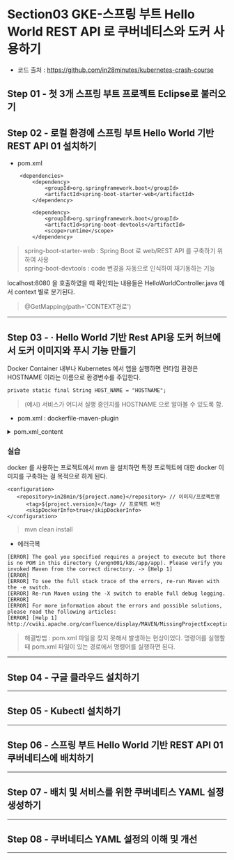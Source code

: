 # Section03 GKE-스프링 부트 Hello World REST API 로 쿠버네티스와 도커 사용하기
* 코드 출처 : https://github.com/in28minutes/kubernetes-crash-course
## Step 01 - 첫 3개 스프링 부트 프로젝트 Eclipse로 불러오기
## Step 02 - 로컬 환경에 스프링 부트 Hello World 기반 REST API 01 설치하기
* pom.xml 
```
	<dependencies>
		<dependency>
			<groupId>org.springframework.boot</groupId>
			<artifactId>spring-boot-starter-web</artifactId>
		</dependency>

		<dependency>
			<groupId>org.springframework.boot</groupId>
			<artifactId>spring-boot-devtools</artifactId>
			<scope>runtime</scope>
		</dependency>

```   
> spring-boot-starter-web : Spring Boot 로 web/REST API 를 구축하기 위하여 사용   
> spring-boot-devtools : code 변경을 자동으로 인식하여 재기동하는 기능   

localhost:8080 을 호출하였을 때 확인되는 내용들은 HelloWorldController.java 에서 context 별로 분기된다.   
> @GetMapping(path='CONTEXT경로')   
---
## Step 03 - · Hello World 기반 Rest API용 도커 허브에서 도커 이미지와 푸시 기능 만들기   

Docker Container 내부나 Kubernetes 에서 앱을 실행하면 런타임 환경은 HOSTNAME 이라는 이름으로 환경변수를 주입한다.   
```
private static final String HOST_NAME = "HOSTNAME";
```
> (예시) 서비스가 어디서 실행 중인지를 HOSTNAME 으로 알아볼 수 있도록 함.   

* pom.xml : dockerfile-maven-plugin
<details>
<summary>pom.xml_content</summary>

```
<build>
...(중략)...

			<!-- Docker -->
			<plugin>
				<groupId>com.spotify</groupId>
				<artifactId>dockerfile-maven-plugin</artifactId>
				<version>1.4.6</version>
				<executions>
					<execution>
						<id>default</id>
						<goals>
							<goal>build</goal>
							<!-- <goal>push</goal> -->
						</goals>
					</execution>
				</executions>
				<configuration>
					<repository>in28min/${project.name}</repository>
					<tag>${project.version}</tag>
					<skipDockerInfo>true</skipDockerInfo>
				</configuration>
			</plugin>

		</plugins>

	</build>
```
</details>   

### 실습

docker 를 사용하는 프로젝트에서 mvn 을 설치하면 특정 프로젝트에 대한 docker 이미지를 구축하는 걸 목적으로 하게 된다.

```
<configuration>
   <repository>in28min/${project.name}</repository> // 이미지/프로젝트명
      <tag>${project.version}</tag> // 프로젝트 버전
      <skipDockerInfo>true</skipDockerInfo>
</configuration>
```

> mvn clean install



* 에러극복
```
[ERROR] The goal you specified requires a project to execute but there is no POM in this directory (/engn001/k8s/app/app). Please verify you invoked Maven from the correct directory. -> [Help 1]
[ERROR]
[ERROR] To see the full stack trace of the errors, re-run Maven with the -e switch.
[ERROR] Re-run Maven using the -X switch to enable full debug logging.
[ERROR]
[ERROR] For more information about the errors and possible solutions, please read the following articles:
[ERROR] [Help 1] http://cwiki.apache.org/confluence/display/MAVEN/MissingProjectException

```
> 해결방법 : pom.xml 파일을 찾지 못해서 발생하는 현상이었다. 명령어를 실행할 때 pom.xml 파일이 있는 경로에서 명령어를 실행하면 된다.


---
## Step 04 - 구글 클라우드 설치하기
---
## Step 05 - Kubectl 설치하기
---
## Step 06 - 스프링 부트 Hello World 기반 REST API 01 쿠버네티스에 배치하기
---
## Step 07 - 배치 및 서비스를 위한 쿠버네티스 YAML 설정 생성하기
---
## Step 08 - 쿠버네티스 YAML 설정의 이해 및 개선
---
